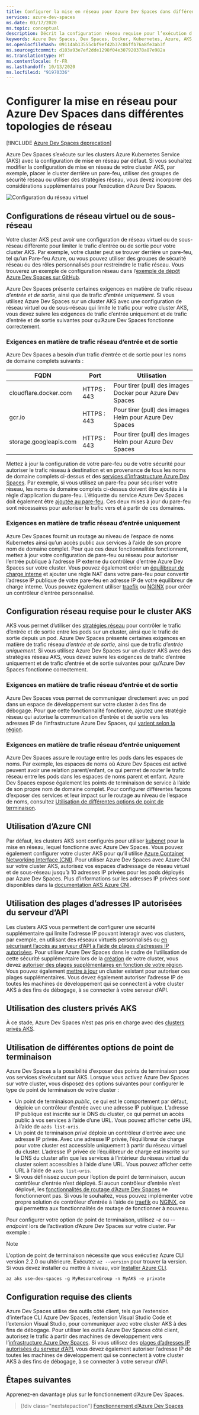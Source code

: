 ```yaml
---
title: Configurer la mise en réseau pour Azure Dev Spaces dans différentes topologies de réseau
services: azure-dev-spaces
ms.date: 03/17/2020
ms.topic: conceptual
description: Décrit la configuration réseau requise pour l’exécution d’Azure Dev Spaces dans Azure Kubernetes Service
keywords: Azure Dev Spaces, Dev Spaces, Docker, Kubernetes, Azure, AKS, Azure Kubernetes Service, conteneurs, CNI, kubenet, SDN, réseau
ms.openlocfilehash: 09114ab13555cbf9ef42b37c86ffb76a8fe3ab3f
ms.sourcegitcommit: d103a93e7ef2dde1298f04e307920378a87e982a
ms.translationtype: HT
ms.contentlocale: fr-FR
ms.lasthandoff: 10/13/2020
ms.locfileid: "91970336"
---
```

# <a name="configure-networking-for-azure-dev-spaces-in-different-network-topologies"></a>Configurer la mise en réseau pour Azure Dev Spaces dans différentes topologies de réseau

[!INCLUDE [Azure Dev Spaces deprecation](../../includes/dev-spaces-deprecation.md)]

Azure Dev Spaces s’exécute sur les clusters Azure Kubernetes Service (AKS) avec la configuration de mise en réseau par défaut. Si vous souhaitez modifier la configuration de mise en réseau de votre cluster AKS, par exemple, placer le cluster derrière un pare-feu, utiliser des groupes de sécurité réseau ou utiliser des stratégies réseau, vous devez incorporer des considérations supplémentaires pour l’exécution d’Azure Dev Spaces.

![Configuration du réseau virtuel](media/configure-networking/virtual-network-clusters.svg)

## <a name="virtual-network-or-subnet-configurations"></a>Configurations de réseau virtuel ou de sous-réseau

Votre cluster AKS peut avoir une configuration de réseau virtuel ou de sous-réseau différente pour limiter le trafic d’entrée ou de sortie pour votre cluster AKS. Par exemple, votre cluster peut se trouver derrière un pare-feu, tel qu’un Pare-feu Azure, ou vous pouvez utiliser des groupes de sécurité réseau ou des rôles personnalisés pour restreindre le trafic réseau. Vous trouverez un exemple de configuration réseau dans l’[exemple de dépôt Azure Dev Spaces sur GitHub][sample-repo].

Azure Dev Spaces présente certaines exigences en matière de trafic réseau *d’entrée et de sortie*, ainsi que de trafic *d’entrée uniquement*. Si vous utilisez Azure Dev Spaces sur un cluster AKS avec une configuration de réseau virtuel ou de sous-réseau qui limite le trafic pour votre cluster AKS, vous devez suivre les exigences de trafic d’entrée uniquement et de trafic d’entrée et de sortie suivantes pour qu’Azure Dev Spaces fonctionne correctement.

### <a name="ingress-and-egress-network-traffic-requirements"></a>Exigences en matière de trafic réseau d’entrée et de sortie

Azure Dev Spaces a besoin d’un trafic d’entrée et de sortie pour les noms de domaine complets suivants :

| FQDN                       | Port       | Utilisation      |
|----------------------------|------------|----------|
| cloudflare.docker.com      | HTTPS : 443 | Pour tirer (pull) des images Docker pour Azure Dev Spaces |
| gcr.io                     | HTTPS : 443 | Pour tirer (pull) des images Helm pour Azure Dev Spaces |
| storage.googleapis.com     | HTTPS : 443 | Pour tirer (pull) des images Helm pour Azure Dev Spaces |

Mettez à jour la configuration de votre pare-feu ou de votre sécurité pour autoriser le trafic réseau à destination et en provenance de tous les noms de domaine complets ci-dessus et des [services d’infrastructure Azure Dev Spaces][service-tags]. Par exemple, si vous utilisez un pare-feu pour sécuriser votre réseau, les noms de domaine complets ci-dessus doivent être ajoutés à la règle d’application du pare-feu. L’étiquette du service Azure Dev Spaces doit également être [ajoutée au pare-feu][firewall-service-tags]. Ces deux mises à jour du pare-feu sont nécessaires pour autoriser le trafic vers et à partir de ces domaines.

### <a name="ingress-only-network-traffic-requirements"></a>Exigences en matière de trafic réseau d’entrée uniquement

Azure Dev Spaces fournit un routage au niveau de l’espace de noms Kubernetes ainsi qu’un accès public aux services à l’aide de son propre nom de domaine complet. Pour que ces deux fonctionnalités fonctionnent, mettez à jour votre configuration de pare-feu ou réseau pour autoriser l’entrée publique à l’adresse IP externe du contrôleur d’entrée Azure Dev Spaces sur votre cluster. Vous pouvez également créer un [équilibreur de charge interne][aks-internal-lb] et ajouter une règle NAT dans votre pare-feu pour convertir l’adresse IP publique de votre pare-feu en adresse IP de votre équilibreur de charge interne. Vous pouvez également utiliser [traefik][traefik-ingress] ou [NGINX][nginx-ingress] pour créer un contrôleur d’entrée personnalisé.

## <a name="aks-cluster-network-requirements"></a>Configuration réseau requise pour le cluster AKS

AKS vous permet d’utiliser des [stratégies réseau][aks-network-policies] pour contrôler le trafic d’entrée et de sortie entre les pods sur un cluster, ainsi que le trafic de sortie depuis un pod. Azure Dev Spaces présente certaines exigences en matière de trafic réseau *d’entrée et de sortie*, ainsi que de trafic *d’entrée uniquement*. Si vous utilisez Azure Dev Spaces sur un cluster AKS avec des stratégies réseau AKS, vous devez suivre les exigences de trafic d’entrée uniquement et de trafic d’entrée et de sortie suivantes pour qu’Azure Dev Spaces fonctionne correctement.

### <a name="ingress-and-egress-network-traffic-requirements"></a>Exigences en matière de trafic réseau d’entrée et de sortie

Azure Dev Spaces vous permet de communiquer directement avec un pod dans un espace de développement sur votre cluster à des fins de débogage. Pour que cette fonctionnalité fonctionne, ajoutez une stratégie réseau qui autorise la communication d’entrée et de sortie vers les adresses IP de l’infrastructure Azure Dev Spaces, qui [varient selon la région][service-tags].

### <a name="ingress-only-network-traffic-requirements"></a>Exigences en matière de trafic réseau d’entrée uniquement

Azure Dev Spaces assure le routage entre les pods dans les espaces de noms. Par exemple, les espaces de noms où Azure Dev Spaces est activé peuvent avoir une relation parent/enfant, ce qui permet de router le trafic réseau entre les pods dans les espaces de noms parent et enfant. Azure Dev Spaces expose également les points de terminaison de service à l’aide de son propre nom de domaine complet. Pour configurer différentes façons d’exposer des services et leur impact sur le routage au niveau de l’espace de noms, consultez [Utilisation de différentes options de point de terminaison][endpoint-options].

## <a name="using-azure-cni"></a>Utilisation d’Azure CNI

Par défaut, les clusters AKS sont configurés pour utiliser [kubenet][aks-kubenet] pour la mise en réseau, lequel fonctionne avec Azure Dev Spaces. Vous pouvez également configurer votre cluster AKS pour qu’il utilise [Azure Container Networking Interface (CNI)][aks-cni]. Pour utiliser Azure Dev Spaces avec Azure CNI sur votre cluster AKS, autorisez vos espaces d’adressage de réseau virtuel et de sous-réseau jusqu’à 10 adresses IP privées pour les pods déployés par Azure Dev Spaces. Plus d’informations sur les adresses IP privées sont disponibles dans la [documentation AKS Azure CNI][aks-cni-ip-planning].

## <a name="using-api-server-authorized-ip-ranges"></a>Utilisation des plages d’adresses IP autorisées du serveur d’API

Les clusters AKS vous permettent de configurer une sécurité supplémentaire qui limite l’adresse IP pouvant interagir avec vos clusters, par exemple, en utilisant des réseaux virtuels personnalisés ou [en sécurisant l’accès au serveur d’API à l’aide de plages d’adresses IP autorisées][aks-ip-auth-ranges]. Pour utiliser Azure Dev Spaces dans le cadre de l’utilisation de cette sécurité supplémentaire lors de la [création][aks-ip-auth-range-create] de votre cluster, vous devez [autoriser des plages supplémentaires en fonction de votre région][service-tags]. Vous pouvez également [mettre à jour][aks-ip-auth-range-update] un cluster existant pour autoriser ces plages supplémentaires. Vous devez également autoriser l’adresse IP de toutes les machines de développement qui se connectent à votre cluster AKS à des fins de débogage, à se connecter à votre serveur d’API.

## <a name="using-aks-private-clusters"></a>Utilisation des clusters privés AKS

À ce stade, Azure Dev Spaces n’est pas pris en charge avec des [clusters privés AKS][aks-private-clusters].

## <a name="using-different-endpoint-options"></a>Utilisation de différentes options de point de terminaison

Azure Dev Spaces a la possibilité d’exposer des points de terminaison pour vos services s’exécutant sur AKS. Lorsque vous activez Azure Dev Spaces sur votre cluster, vous disposez des options suivantes pour configurer le type de point de terminaison de votre cluster :

* Un point de terminaison *public*, ce qui est le comportement par défaut, déploie un contrôleur d’entrée avec une adresse IP publique. L’adresse IP publique est inscrite sur le DNS du cluster, ce qui permet un accès public à vos services à l’aide d’une URL. Vous pouvez afficher cette URL à l’aide de `azds list-uris`.
* Un point de terminaison *privé* déploie un contrôleur d’entrée avec une adresse IP privée. Avec une adresse IP privée, l’équilibreur de charge pour votre cluster est accessible uniquement à partir du réseau virtuel du cluster. L’adresse IP privée de l’équilibreur de charge est inscrite sur le DNS du cluster afin que les services à l’intérieur du réseau virtuel du cluster soient accessibles à l’aide d’une URL. Vous pouvez afficher cette URL à l’aide de `azds list-uris`.
* Si vous définissez *aucun* pour l’option de point de terminaison, aucun contrôleur d’entrée n’est déployé. Si aucun contrôleur d’entrée n’est déployé, les [fonctionnalités de routage d’Azure Dev Spaces][dev-spaces-routing] ne fonctionneront pas. Si vous le souhaitez, vous pouvez implémenter votre propre solution de contrôleur d’entrée à l’aide de [traefik][traefik-ingress] ou [NGINX][nginx-ingress], ce qui permettra aux fonctionnalités de routage de fonctionner à nouveau.

Pour configurer votre option de point de terminaison, utilisez *-e* ou *--endpoint* lors de l’activation d’Azure Dev Spaces sur votre cluster. Par exemple :

> [!NOTE]
> L’option de point de terminaison nécessite que vous exécutiez Azure CLI version 2.2.0 ou ultérieure. Exécutez `az --version` pour trouver la version. Si vous devez installer ou mettre à niveau, voir [Installer Azure CLI][azure-cli-install].

```azurecli
az aks use-dev-spaces -g MyResourceGroup -n MyAKS -e private
```

## <a name="client-requirements"></a>Configuration requise des clients

Azure Dev Spaces utilise des outils côté client, tels que l’extension d’interface CLI Azure Dev Spaces, l’extension Visual Studio Code et l’extension Visual Studio, pour communiquer avec votre cluster AKS à des fins de débogage. Pour utiliser les outils Azure Dev Spaces côté client, autorisez le trafic à partir des machines de développement vers l’[infrastructure Azure Dev Spaces][dev-spaces-allow-infrastructure]. Si vous utilisez des [plages d’adresses IP autorisées du serveur d’API][auth-range-section], vous devez également autoriser l’adresse IP de toutes les machines de développement qui se connectent à votre cluster AKS à des fins de débogage, à se connecter à votre serveur d’API.

## <a name="next-steps"></a>Étapes suivantes

Apprenez-en davantage plus sur le fonctionnement d’Azure Dev Spaces.

> [!div class="nextstepaction"]
> [Fonctionnement d’Azure Dev Spaces](how-dev-spaces-works.md)

[aks-cni]: ../aks/configure-azure-cni.md
[aks-cni-ip-planning]: ../aks/configure-azure-cni.md#plan-ip-addressing-for-your-cluster
[aks-kubenet]: ../aks/configure-kubenet.md
[aks-internal-lb]: ../aks/internal-lb.md
[aks-ip-auth-ranges]: ../aks/api-server-authorized-ip-ranges.md
[aks-ip-auth-range-create]: ../aks/api-server-authorized-ip-ranges.md#create-an-aks-cluster-with-api-server-authorized-ip-ranges-enabled
[aks-ip-auth-range-update]: ../aks/api-server-authorized-ip-ranges.md#update-a-clusters-api-server-authorized-ip-ranges
[aks-network-policies]: ../aks/use-network-policies.md
[aks-private-clusters]: ../aks/private-clusters.md
[auth-range-section]: #using-api-server-authorized-ip-ranges
[azure-cli-install]: /cli/azure/install-azure-cli
[dev-spaces-allow-infrastructure]: #virtual-network-or-subnet-configurations
[dev-spaces-routing]: how-dev-spaces-works-routing.md
[endpoint-options]: #using-different-endpoint-options
[firewall-service-tags]: ../firewall/service-tags.md
[traefik-ingress]: how-to/ingress-https-traefik.md
[nginx-ingress]: how-to/ingress-https-nginx.md
[sample-repo]: https://github.com/Azure/dev-spaces/tree/master/advanced%20networking
[service-tags]: ../virtual-network/service-tags-overview.md#available-service-tags
